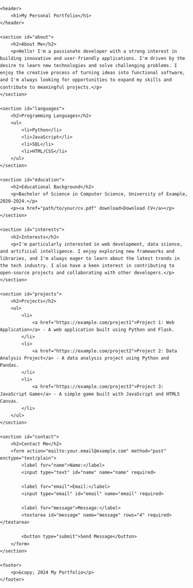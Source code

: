 <!DOCTYPE html>
<html lang="en">
<head>
    <meta charset="UTF-8">
    <meta name="viewport" content="width=device-width, initial-scale=1.0">
    <title>My Portfolio</title>
    <style>
        body {
            font-family: sans-serif;
            margin: 0;
            padding: 0;
            line-height: 1.6;
        }
        header {
            background-color: #333;
            color: white;
            text-align: center;
            padding: 1em 0;
        }
        section {
            padding: 2em;
            max-width: 800px;
            margin: auto;
        }
        h2 {
            border-bottom: 2px solid #333;
            padding-bottom: 0.5em;
        }
        a {
            color: #007bff;
            text-decoration: none;
        }
        a:hover {
            text-decoration: underline;
        }
        form label {
            display: block;
            margin-bottom: 0.5em;
        }
        form input, form textarea {
            width: 100%;
            padding: 0.5em;
            margin-bottom: 1em;
            border: 1px solid #ccc;
        }
        form button {
            background-color: #007bff;
            color: white;
            padding: 0.7em 1em;
            border: none;
            cursor: pointer;
        }
        footer {
            text-align: center;
            padding: 1em 0;
            background-color: #f0f0f0;
        }
    </style>
</head>
<body>

    <header>
        <h1>My Personal Portfolio</h1>
    </header>

    <section id="about">
        <h2>About Me</h2>
        <p>Hello! I'm a passionate developer with a strong interest in building innovative and user-friendly applications. I'm driven by the desire to learn new technologies and solve challenging problems. I enjoy the creative process of turning ideas into functional software, and I'm always looking for opportunities to expand my skills and contribute to meaningful projects.</p>
    </section>

    <section id="languages">
        <h2>Programming Languages</h2>
        <ul>
            <li>Python</li>
            <li>JavaScript</li>
            <li>SQL</li>
            <li>HTML/CSS</li>
        </ul>
    </section>

    <section id="education">
        <h2>Educational Background</h2>
        <p>Bachelor of Science in Computer Science, University of Example, 2020-2024.</p>
        <p><a href="path/to/your/cv.pdf" download>Download CV</a></p>
    </section>

    <section id="interests">
        <h2>Interests</h2>
        <p>I'm particularly interested in web development, data science, and artificial intelligence. I enjoy exploring new frameworks and libraries, and I'm always eager to learn about the latest trends in the tech industry. I also have a keen interest in contributing to open-source projects and collaborating with other developers.</p>
    </section>

    <section id="projects">
        <h2>Projects</h2>
        <ul>
            <li>
                <a href="https://example.com/project1">Project 1: Web Application</a> - A web application built using Python and Flask.
            </li>
            <li>
                <a href="https://example.com/project2">Project 2: Data Analysis Project</a> - A data analysis project using Python and Pandas.
            </li>
            <li>
                <a href="https://example.com/project3">Project 3: JavaScript Game</a> - A simple game built with JavaScript and HTML5 Canvas.
            </li>
        </ul>
    </section>

    <section id="contact">
        <h2>Contact Me</h2>
        <form action="mailto:your.email@example.com" method="post" enctype="text/plain">
            <label for="name">Name:</label>
            <input type="text" id="name" name="name" required>

            <label for="email">Email:</label>
            <input type="email" id="email" name="email" required>

            <label for="message">Message:</label>
            <textarea id="message" name="message" rows="4" required></textarea>

            <button type="submit">Send Message</button>
        </form>
    </section>

    <footer>
        <p>&copy; 2024 My Portfolio</p>
    </footer>

</body>
</html>
